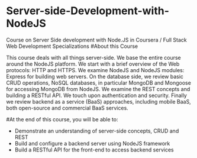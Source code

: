 # Server-side-Development-with-NodeJS
Course on Server Side development with Node.JS in Coursera / Full Stack Web Development Specializations
#About this Course

This course deals with all things server-side. We base the entire course around the NodeJS platform. We start with a brief 
overview of the Web protocols: HTTP and HTTPS. We examine NodeJS and NodeJS modules: Express for building web servers. 
On the database side, we review basic CRUD operations, NoSQL databases, in particular MongoDB and Mongoose for accessing MongoDB from NodeJS. 
We examine the REST concepts and building a RESTful API. We touch upon authentication and security. Finally we review backend as a service (BaaS) approaches, 
including mobile BaaS, both open-source and commercial BaaS services.

#At the end of this course, you will be able to:
- Demonstrate an understanding of server-side concepts, CRUD and REST
- Build and configure a backend server using NodeJS framework
- Build a RESTful API for the front-end to access backend services
